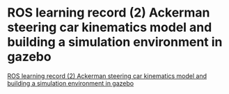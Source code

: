 # ROS learning record (2) Ackerman steering car kinematics model and building a simulation environment in gazebo
[ROS learning record (2) Ackerman steering car kinematics model and building a simulation environment in gazebo](https://aiwithcloud.com/2022/09/16/ros_learning_record_2_ackerman_steering_car_kinematics_model_and_building_a_simulation_environment_in_gazebo/)